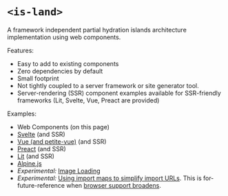 # `<is-land>`

A framework independent partial hydration islands architecture implementation using web components.

Features:

* Easy to add to existing components
* Zero dependencies by default
* Small footprint
* Not tightly coupled to a server framework or site generator tool.
* Server-rendering (SSR) component examples available for SSR-friendly frameworks (Lit, Svelte, Vue, Preact are provided)

Examples:

* Web Components (on this page)
* [Svelte](demo-svelte.html) (and SSR)
* [Vue (and petite-vue)](demo-vue.html) (and SSR)
* [Preact](demo-preact.html) (and SSR)
* [Lit](demo-lit.html) (and SSR)
* [Alpine.js](demo-alpine.html)
* _Experimental:_ [Image Loading](demo-image-loading.html)
* _Experimental:_ [Using import maps to simplify import URLs](demo-importmaps.html). This is for-future-reference when [browser support broadens](https://caniuse.com/import-maps).